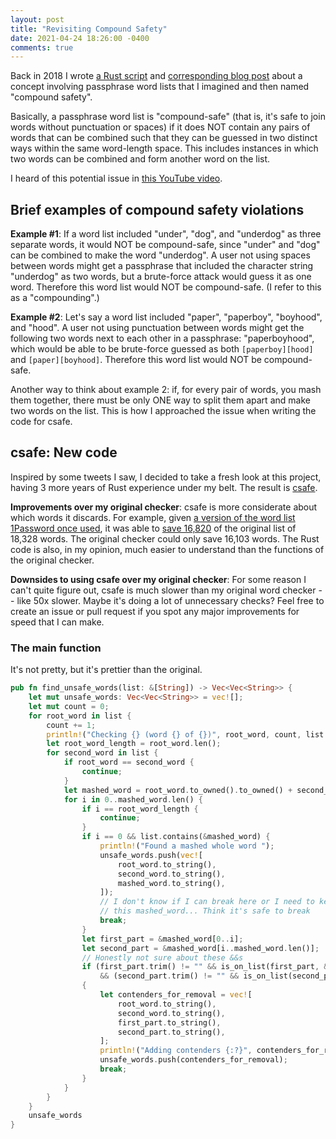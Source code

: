 ```yaml
---
layout: post
title: "Revisiting Compound Safety"
date: 2021-04-24 18:26:00 -0400
comments: true
---
```


Back in 2018 I wrote [a Rust script](https://github.com/sts10/compound-passphrase-list-safety-checker) and [corresponding blog post](https://sts10.github.io/2018/05/05/compound-passphrase-list-safety-checker.html) about a concept involving passphrase word lists that I imagined and then named "compound safety".

Basically, a passphrase word list is "compound-safe" (that is, it's safe to join words without punctuation or spaces) if it does NOT contain any pairs of words that can be combined such that they can be guessed in two distinct ways within the same word-length space. This includes instances in which two words can be combined and form another word on the list.

I heard of this potential issue in [this YouTube video](https://youtu.be/Pe_3cFuSw1E?t=8m36s). 

## Brief examples of compound safety violations

**Example #1**: If a word list included "under", "dog", and "underdog" as three separate words, it would NOT be compound-safe, since "under" and "dog" can be combined to make the word "underdog". A user not using spaces between words might get a passphrase that included the character string "underdog" as two words, but a brute-force attack would guess it as one word. Therefore this word list would NOT be compound-safe. (I refer to this as a "compounding".)

**Example #2**: Let's say a word list included "paper", "paperboy", "boyhood", and "hood". A user not using punctuation between words might get the following two words next to each other in a passphrase: "paperboyhood", which would be able to be brute-force guessed as both `[paperboy][hood]` and `[paper][boyhood]`. Therefore this word list would NOT be compound-safe. 

Another way to think about example 2: if, for every pair of words, you mash them together, there must be only ONE way to split them apart and make two words on the list. This is how I approached the issue when writing the code for csafe.

## csafe: New code 

Inspired by some tweets I saw, I decided to take a fresh look at this project, having 3 more years of Rust experience under my belt. The result is [csafe](https://github.com/sts10/csafe). 

**Improvements over my original checker**: csafe is more considerate about which words it discards. For example, given [a version of the word list 1Password once used](https://github.com/sts10/csafe/blob/main/word_lists/agile_words.txt), it was able to [save 16,820](https://github.com/sts10/csafe/blob/main/word_lists/agile_words.txt.csafe) of the original list of 18,328 words. The original checker could only save 16,103 words. The Rust code is also, in my opinion, much easier to understand than the functions of the original checker. 

**Downsides to using csafe over my original checker**: For some reason I can't quite figure out, csafe is much slower than my original word checker -- like 50x slower. Maybe it's doing a lot of unnecessary checks? Feel free to create an issue or pull request if you spot any major improvements for speed that I can make.

### The main function

It's not pretty, but it's prettier than the original.

```rust
pub fn find_unsafe_words(list: &[String]) -> Vec<Vec<String>> {
    let mut unsafe_words: Vec<Vec<String>> = vec![];
    let mut count = 0;
    for root_word in list {
        count += 1;
        println!("Checking {} (word {} of {})", root_word, count, list.len());
        let root_word_length = root_word.len();
        for second_word in list {
            if root_word == second_word {
                continue;
            }
            let mashed_word = root_word.to_owned().to_owned() + second_word;
            for i in 0..mashed_word.len() {
                if i == root_word_length {
                    continue;
                }
                if i == 0 && list.contains(&mashed_word) {
                    println!("Found a mashed whole word ");
                    unsafe_words.push(vec![
                        root_word.to_string(),
                        second_word.to_string(),
                        mashed_word.to_string(),
                    ]);
                    // I don't know if I can break here or I need to keep checking
                    // this mashed_word... Think it's safe to break
                    break;
                }
                let first_part = &mashed_word[0..i];
                let second_part = &mashed_word[i..mashed_word.len()];
                // Honestly not sure about these &&s
                if (first_part.trim() != "" && is_on_list(first_part, &list))
                    && (second_part.trim() != "" && is_on_list(second_part, &list))
                {
                    let contenders_for_removal = vec![
                        root_word.to_string(),
                        second_word.to_string(),
                        first_part.to_string(),
                        second_part.to_string(),
                    ];
                    println!("Adding contenders {:?}", contenders_for_removal);
                    unsafe_words.push(contenders_for_removal);
                    break;
                }
            }
        }
    }
    unsafe_words
}

```
